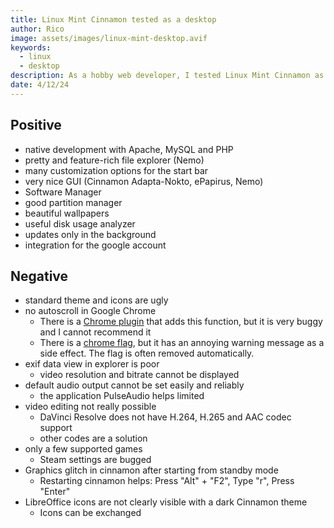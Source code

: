 ```yaml
---
title: Linux Mint Cinnamon tested as a desktop
author: Rico
image: assets/images/linux-mint-desktop.avif
keywords:
  - linux
  - desktop
description: As a hobby web developer, I tested Linux Mint Cinnamon as a desktop. Here I list my positive experiences and problems.
date: 4/12/24
---
```


## Positive

- native development with Apache, MySQL and PHP
- pretty and feature-rich file explorer (Nemo)
- many customization options for the start bar
- very nice GUI (Cinnamon Adapta-Nokto, ePapirus, Nemo)
- Software Manager
- good partition manager
- beautiful wallpapers
- useful disk usage analyzer
- updates only in the background
- integration for the google account

## Negative

- standard theme and icons are ugly
- no autoscroll in Google Chrome
  - There is a [Chrome plugin](https://chromewebstore.google.com/detail/autoscroll/occjjkgifpmdgodlplnacmkejpdionan?hl=de) that adds this function, but it is very buggy and I cannot recommend it
  - There is a [chrome flag](https://medium.com/@1nikolas/linux-enable-middle-mouse-button-scrolling-on-chrome-ium-and-electron-apps-discord-etc-ab2d0a213505), but it has an annoying warning message as a side effect. The flag is often removed automatically.
- exif data view in explorer is poor
  - video resolution and bitrate cannot be displayed
- default audio output cannot be set easily and reliably
  - the application PulseAudio helps limited
- video editing not really possible
  - DaVinci Resolve does not have H.264, H.265 and AAC codec support
  - other codes are a solution
- only a few supported games
  - Steam settings are bugged
- Graphics glitch in cinnamon after starting from standby mode
  - Restarting cinnamon helps: Press "Alt" + "F2", Type "r", Press "Enter"
- LibreOffice icons are not clearly visible with a dark Cinnamon theme
  - Icons can be exchanged
